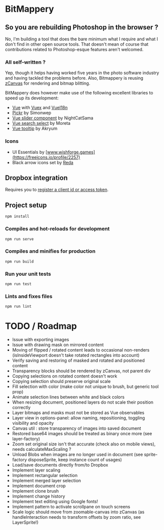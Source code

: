 # BitMappery

## So you are rebuilding Photoshop in the browser ?

No, I'm building a tool that does the bare minimum what I require and what I don't
find in other open source tools. That doesn't mean of course that contributions
related to Photoshop-esque features aren't welcomed.

### All self-written ?

Yep, though it helps having worked five years in the photo software industry and having
tackled the problems before. Also, Bitmappery is reusing [zCanvas](https://github.com/igorski/zCanvas)
for rendering and bitmap blitting.

BitMappery does however make use of the following excellent libraries to speed up its development:

 * [Vue](https://github.com/vuejs/vue) with [Vuex](https://github.com/vuejs/vuex) and [VueI18n](https://github.com/kazupon/vue-i18n)
 * [Pickr](https://github.com/Simonwep/pickr) by Simonwep
 * [Vue slider component](https://github.com/NightCatSama/vue-slider-component) by NightCatSama
 * [Vue search select](https://github.com/moreta/vue-search-select#readme) by Moreta
 * [Vue tooltip](https://github.com/Akryum/v-tooltip) by Akryum

### Icons

* UI Essentials by [www.wishforge.games](https://freeicons.io/profile/2257)
* Black arrow icons set by [Reda](https://freeicons.io/profile/6156)

## Dropbox integration

Requires you to [register a client id or access token](https://www.dropbox.com/developers/apps).

## Project setup
```
npm install
```

### Compiles and hot-reloads for development
```
npm run serve
```

### Compiles and minifies for production
```
npm run build
```

### Run your unit tests
```
npm run test
```

### Lints and fixes files
```
npm run lint
```

# TODO / Roadmap

* Issue with exporting images
* Issue with drawing mask on mirrored content
* Moving of flipped / rotated content leads to occasional non-renders (isInsideViewport doesn't take rotated rectangles into account)
* Verify saving and restoring of masked and rotated and positioned content
* Transparency blocks should be rendered by zCanvas, not parent div
* Copying selections on rotated content doesn't work
* Copying selection should preserve original scale
* Fill selection with color (make color not unique to brush, but generic tool prop)
* Animate selection lines between white and black colors
* When resizing document, positioned layers do not scale their position correctly
* Layer bitmaps and masks must not be stored as Vue observables
* Layer view in options-panel: allow naming, repositioning, toggling visibility and opacity
* Canvas util : store transparency of images into saved document
* Restored base64 images should be treated as binary once more (see layer-factory)
* Zoom set original size isn't that accurate (check also on mobile views), needs calculateMaxScaling ?
* Unload Blobs when images are no longer used in document (see sprite-factory disposeSprite, keep instance count of usages)
* Load/save documents directly from/to Dropbox
* Implement layer scaling
* Implement rectangular selection
* Implement merged layer selection
* Implement document crop
* Implement clone brush
* Implement change history
* Implement text editing using Google fonts!
* Implement pattern to activate scrollpane on touch screens
* Scale logic should move from zoomable-canvas into zCanvas (as handleInteraction needs to transform offsets by zoom ratio, see LayerSprite!)
